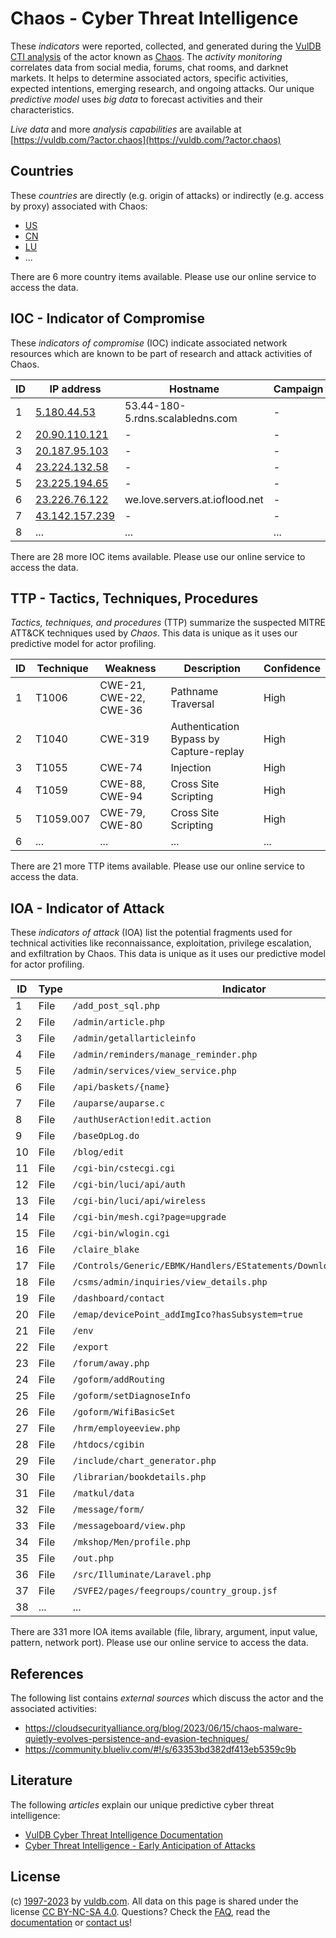 # Chaos - Cyber Threat Intelligence

These _indicators_ were reported, collected, and generated during the [VulDB CTI analysis](https://vuldb.com/?kb.cti) of the actor known as [Chaos](https://vuldb.com/?actor.chaos). The _activity monitoring_ correlates data from social media, forums, chat rooms, and darknet markets. It helps to determine associated actors, specific activities, expected intentions, emerging research, and ongoing attacks. Our unique _predictive model_ uses _big data_ to forecast activities and their characteristics.

_Live data_ and more _analysis capabilities_ are available at [https://vuldb.com/?actor.chaos](https://vuldb.com/?actor.chaos)

## Countries

These _countries_ are directly (e.g. origin of attacks) or indirectly (e.g. access by proxy) associated with Chaos:

* [US](https://vuldb.com/?country.us)
* [CN](https://vuldb.com/?country.cn)
* [LU](https://vuldb.com/?country.lu)
* ...

There are 6 more country items available. Please use our online service to access the data.

## IOC - Indicator of Compromise

These _indicators of compromise_ (IOC) indicate associated network resources which are known to be part of research and attack activities of Chaos.

ID | IP address | Hostname | Campaign | Confidence
-- | ---------- | -------- | -------- | ----------
1 | [5.180.44.53](https://vuldb.com/?ip.5.180.44.53) | 53.44-180-5.rdns.scalabledns.com | - | High
2 | [20.90.110.121](https://vuldb.com/?ip.20.90.110.121) | - | - | High
3 | [20.187.95.103](https://vuldb.com/?ip.20.187.95.103) | - | - | High
4 | [23.224.132.58](https://vuldb.com/?ip.23.224.132.58) | - | - | High
5 | [23.225.194.65](https://vuldb.com/?ip.23.225.194.65) | - | - | High
6 | [23.226.76.122](https://vuldb.com/?ip.23.226.76.122) | we.love.servers.at.ioflood.net | - | High
7 | [43.142.157.239](https://vuldb.com/?ip.43.142.157.239) | - | - | High
8 | ... | ... | ... | ...

There are 28 more IOC items available. Please use our online service to access the data.

## TTP - Tactics, Techniques, Procedures

_Tactics, techniques, and procedures_ (TTP) summarize the suspected MITRE ATT&CK techniques used by _Chaos_. This data is unique as it uses our predictive model for actor profiling.

ID | Technique | Weakness | Description | Confidence
-- | --------- | -------- | ----------- | ----------
1 | T1006 | CWE-21, CWE-22, CWE-36 | Pathname Traversal | High
2 | T1040 | CWE-319 | Authentication Bypass by Capture-replay | High
3 | T1055 | CWE-74 | Injection | High
4 | T1059 | CWE-88, CWE-94 | Cross Site Scripting | High
5 | T1059.007 | CWE-79, CWE-80 | Cross Site Scripting | High
6 | ... | ... | ... | ...

There are 21 more TTP items available. Please use our online service to access the data.

## IOA - Indicator of Attack

These _indicators of attack_ (IOA) list the potential fragments used for technical activities like reconnaissance, exploitation, privilege escalation, and exfiltration by Chaos. This data is unique as it uses our predictive model for actor profiling.

ID | Type | Indicator | Confidence
-- | ---- | --------- | ----------
1 | File | `/add_post_sql.php` | High
2 | File | `/admin/article.php` | High
3 | File | `/admin/getallarticleinfo` | High
4 | File | `/admin/reminders/manage_reminder.php` | High
5 | File | `/admin/services/view_service.php` | High
6 | File | `/api/baskets/{name}` | High
7 | File | `/auparse/auparse.c` | High
8 | File | `/authUserAction!edit.action` | High
9 | File | `/baseOpLog.do` | High
10 | File | `/blog/edit` | Medium
11 | File | `/cgi-bin/cstecgi.cgi` | High
12 | File | `/cgi-bin/luci/api/auth` | High
13 | File | `/cgi-bin/luci/api/wireless` | High
14 | File | `/cgi-bin/mesh.cgi?page=upgrade` | High
15 | File | `/cgi-bin/wlogin.cgi` | High
16 | File | `/claire_blake` | High
17 | File | `/Controls/Generic/EBMK/Handlers/EStatements/DownloadEStatement.ashx` | High
18 | File | `/csms/admin/inquiries/view_details.php` | High
19 | File | `/dashboard/contact` | High
20 | File | `/emap/devicePoint_addImgIco?hasSubsystem=true` | High
21 | File | `/env` | Low
22 | File | `/export` | Low
23 | File | `/forum/away.php` | High
24 | File | `/goform/addRouting` | High
25 | File | `/goform/setDiagnoseInfo` | High
26 | File | `/goform/WifiBasicSet` | High
27 | File | `/hrm/employeeview.php` | High
28 | File | `/htdocs/cgibin` | High
29 | File | `/include/chart_generator.php` | High
30 | File | `/librarian/bookdetails.php` | High
31 | File | `/matkul/data` | Medium
32 | File | `/message/form/` | High
33 | File | `/messageboard/view.php` | High
34 | File | `/mkshop/Men/profile.php` | High
35 | File | `/out.php` | Medium
36 | File | `/src/Illuminate/Laravel.php` | High
37 | File | `/SVFE2/pages/feegroups/country_group.jsf` | High
38 | ... | ... | ...

There are 331 more IOA items available (file, library, argument, input value, pattern, network port). Please use our online service to access the data.

## References

The following list contains _external sources_ which discuss the actor and the associated activities:

* https://cloudsecurityalliance.org/blog/2023/06/15/chaos-malware-quietly-evolves-persistence-and-evasion-techniques/
* https://community.blueliv.com/#!/s/63353bd382df413eb5359c9b

## Literature

The following _articles_ explain our unique predictive cyber threat intelligence:

* [VulDB Cyber Threat Intelligence Documentation](https://vuldb.com/?kb.cti)
* [Cyber Threat Intelligence - Early Anticipation of Attacks](https://www.scip.ch/en/?labs.20201022)

## License

(c) [1997-2023](https://vuldb.com/?kb.changelog) by [vuldb.com](https://vuldb.com/?kb.about). All data on this page is shared under the license [CC BY-NC-SA 4.0](https://creativecommons.org/licenses/by-nc-sa/4.0/). Questions? Check the [FAQ](https://vuldb.com/?kb.faq), read the [documentation](https://vuldb.com/?kb) or [contact us](https://vuldb.com/?contact)!
